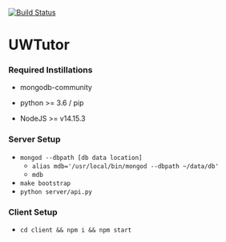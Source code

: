 [![Build Status](https://www.travis-ci.com/pkelaita/UWTutor.svg?branch=master)](https://www.travis-ci.com/pkelaita/UWTutor)

# UWTutor

### Required Instillations
* mongodb-community

* python >= 3.6 / pip
* NodeJS >= v14.15.3

### Server Setup
* `mongod --dbpath [db data location]`
    * `alias mdb='/usr/local/bin/mongod --dbpath ~/data/db'`
    * `mdb`
* `make bootstrap`
* `python server/api.py`

### Client Setup
* `cd client && npm i && npm start`

